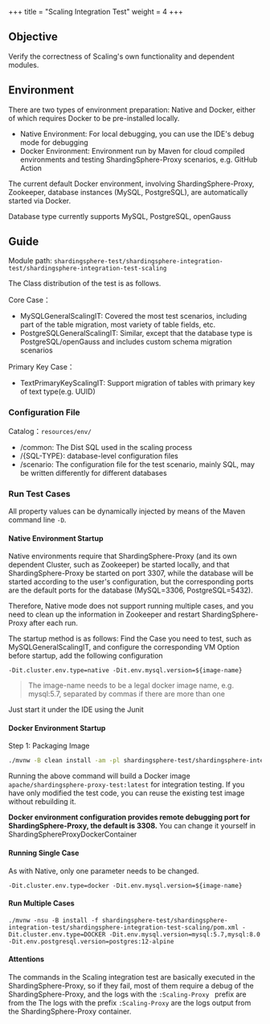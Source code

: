 +++
title = "Scaling Integration Test"
weight = 4
+++

## Objective

Verify the correctness of Scaling's own functionality and dependent modules.

## Environment

There are two types of environment preparation: Native and Docker, either of which requires Docker to be pre-installed locally.

- Native Environment: For local debugging, you can use the IDE's debug mode for debugging
- Docker Environment: Environment run by Maven for cloud compiled environments and testing ShardingSphere-Proxy scenarios, e.g. GitHub Action

The current default Docker environment, involving ShardingSphere-Proxy, Zookeeper, database instances (MySQL, PostgreSQL), are automatically started via Docker.

Database type currently supports MySQL, PostgreSQL, openGauss

## Guide

Module path: `shardingsphere-test/shardingsphere-integration-test/shardingsphere-integration-test-scaling`

The Class distribution of the test is as follows.

Core Case：
- MySQLGeneralScalingIT: Covered the most test scenarios, including part of the table migration, most variety of table fields, etc.
- PostgreSQLGeneralScalingIT: Similar, except that the database type is PostgreSQL/openGauss and includes custom schema migration scenarios

Primary Key Case：

- TextPrimaryKeyScalingIT: Support migration of tables with primary key of text type(e.g. UUID)

### Configuration File

Catalog：`resources/env/`
- /common: The Dist SQL used in the scaling process
- /{SQL-TYPE}: database-level configuration files
- /scenario: The configuration file for the test scenario, mainly SQL, may be written differently for different databases

### Run Test Cases

All property values can be dynamically injected by means of the Maven command line `-D`.
#### Native Environment Startup

Native environments require that ShardingSphere-Proxy (and its own dependent Cluster, such as Zookeeper) be started locally, and that ShardingSphere-Proxy be started on port 3307, while the database will be started according to the user's configuration, but the corresponding ports are the default ports for the database (MySQL=3306, PostgreSQL=5432).

Therefore, Native mode does not support running multiple cases, and you need to clean up the information in Zookeeper and restart ShardingSphere-Proxy after each run.

The startup method is as follows: Find the Case you need to test, such as MySQLGeneralScalingIT, and configure the corresponding VM Option before startup, add the following configuration

```
-Dit.cluster.env.type=native -Dit.env.mysql.version=${image-name}
```

> The image-name needs to be a legal docker image name, e.g. mysql:5.7, separated by commas if there are more than one

Just start it under the IDE using the Junit

#### Docker Environment Startup

Step 1: Packaging Image

```bash
./mvnw -B clean install -am -pl shardingsphere-test/shardingsphere-integration-test/shardingsphere-integration-test-scaling -Pit.env.docker -DskipTests
```

Running the above command will build a Docker image `apache/shardingsphere-proxy-test:latest` for integration testing.
If you have only modified the test code, you can reuse the existing test image without rebuilding it.

**Docker environment configuration provides remote debugging port for ShardingSphere-Proxy, the default is 3308.**
You can change it yourself in ShardingSphereProxyDockerContainer

#### Running Single Case

As with Native, only one parameter needs to be changed.

```
-Dit.cluster.env.type=docker -Dit.env.mysql.version=${image-name}
```

#### Run Multiple Cases

```shell
./mvnw -nsu -B install -f shardingsphere-test/shardingsphere-integration-test/shardingsphere-integration-test-scaling/pom.xml -Dit.cluster.env.type=DOCKER -Dit.env.mysql.version=mysql:5.7,mysql:8.0 -Dit.env.postgresql.version=postgres:12-alpine
```

#### Attentions

The commands in the Scaling integration test are basically executed in the ShardingSphere-Proxy, so if they fail, most of them require a debug of the ShardingSphere-Proxy, and the logs with the `:Scaling-Proxy ` prefix are from the The logs with the prefix `:Scaling-Proxy` are the logs output from the ShardingSphere-Proxy container.